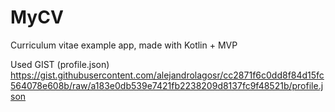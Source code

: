 # MyCV
Curriculum vitae example app, made with Kotlin + MVP

Used GIST (profile.json)
https://gist.githubusercontent.com/alejandrolagosr/cc2871f6c0dd8f84d15fc564078e608b/raw/a183e0db539e7421fb2238209d8137fc9f48521b/profile.json
